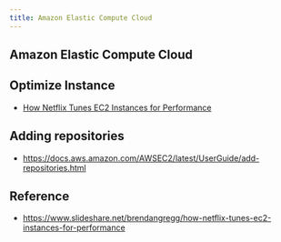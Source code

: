 ```yaml
---
title: Amazon Elastic Compute Cloud
---
```


## Amazon Elastic Compute Cloud


## Optimize Instance 
* [How Netflix Tunes EC2 Instances for Performance](https://www.slideshare.net/brendangregg/how-netflix-tunes-ec2-instances-for-performance)

## Adding repositories
* https://docs.aws.amazon.com/AWSEC2/latest/UserGuide/add-repositories.html

## Reference
* https://www.slideshare.net/brendangregg/how-netflix-tunes-ec2-instances-for-performance
